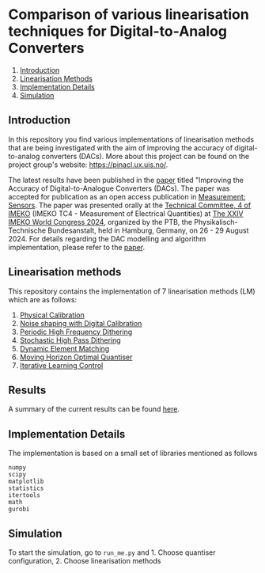 # Comparison of various linearisation techniques for Digital-to-Analog Converters 

1. [Introduction](#introduction)
2. [Linearisation Methods](#moving-horizon-optimal-quantiser)
3. [Implementation Details](#implementation-details)
4. [Simulation](#Simulation)

## Introduction
In this repository you find various implementations of linearisation methods that are being investigated with the aim of improving the accuracy of digital-to-analog converters (DACs). More about this project can be found on the project group's website: https://pinacl.ux.uis.no/.

The latest results have been published in the [paper](publications/Methods_for_Improving_the_Accuracy_of_Digital_to_Analog_Converters.pdf) titled "Improving the Accuracy of Digital-to-Analogue Converters (DACs). The paper was accepted for publication as an open access publication in [Measurement: Sensors](https://www.sciencedirect.com/journal/measurement-sensors). The paper was presented orally at the [Technical Committee, 4 of IMEKO](https://www.imeko.org/index.php/tc4-homepage) (IMEKO TC4 - Measurement of Electrical Quantities) at [The XXIV IMEKO World Congress 2024](https://www.imeko2024.org/home), organized by the PTB, the Physikalisch-Technische Bundesanstalt, held in Hamburg, Germany, on 26 - 29 August 2024. For details regarding the DAC modelling and algorithm implementation, please refer to the [paper](publications/Methods_for_Improving_the_Accuracy_of_Digital_to_Analog_Converters.pdf).

## Linearisation methods 
This repository contains the implementation of 7 linearisation methods (LM) which are as follows:
1. [Physical Calibration](https://pubs.aip.org/aip/rsi/article-abstract/36/7/1062/462480/Double-Precision-Bidirectional-Self-Calibrating?redirectedFrom=fulltext)
2. [Noise shaping with Digital Calibration](https://ieeexplore.ieee.org/document/4061014)
3. [Periodic High Frequency Dithering](https://ieeexplore.ieee.org/document/823976)
4. [Stochastic High Pass Dithering](https://link.springer.com/article/10.1023/A:1008850101197)
5. [Dynamic Element Matching](https://ieeexplore.ieee.org/document/5420027)
6. [Moving Horizon Optimal Quantiser](https://ieeexplore.ieee.org/document/5420027)
7. [Iterative Learning Control](https://ieeexplore.ieee.org/abstract/document/10252330) 

## Results
A summary of the current results can be found [here](results/results.md).

## Implementation Details
The implementation is based on a small set of libraries mentioned as follows
```
numpy
scipy
matplotlib
statistics
itertools
math    
gurobi
```

## Simulation
To start the simulation, go to ```run_me.py``` and 
    1. Choose quantiser configuration,
    2. Choose linearisation methods